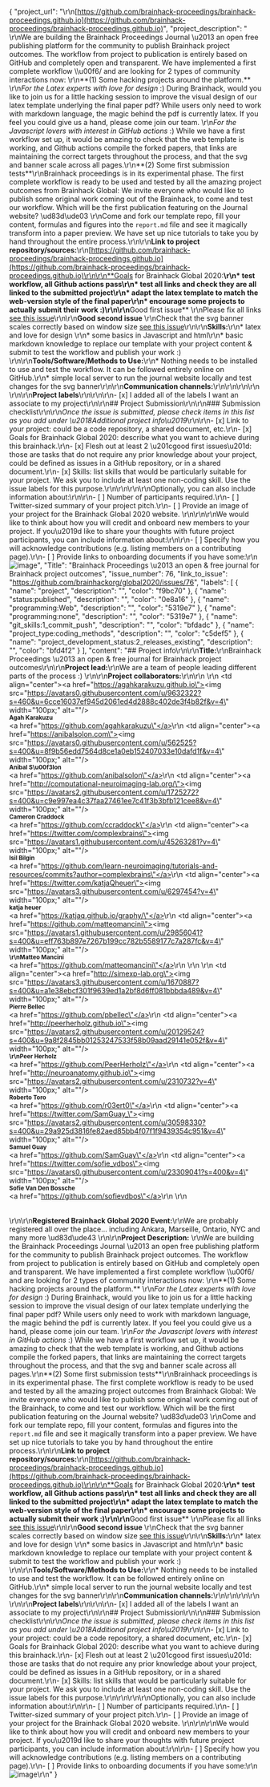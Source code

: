 {
  "project_url": "\r\n[https://github.com/brainhack-proceedings/brainhack-proceedings.github.io](https://github.com/brainhack-proceedings/brainhack-proceedings.github.io)",
  "project_description": " \r\nWe are building the Brainhack Proceedings Journal \u2013 an open free publishing platform for the community to publish Brainhack project outcomes. The workflow from project to publication is entirely based on GitHub and completely open and transparent. We have implemented a first complete workflow \\\u00f6/ and are looking for 2 types of community interactions now:  \r\n**(1) Some hacking projects around the platform.**    \r\n*For the Latex experts with love for design* :) During Brainhack, would you like to join us for a little hacking session to improve the visual design of our latex template underlying the final paper pdf? While users only need to work with markdown language, the magic behind the pdf is currently latex. If you feel you could give us a hand, please come join our team.  \r\n*For the Javascript lovers with interest in GitHub actions* :) While we have a first workflow set up, it would be amazing to check that the web template is working, and Github actions compile the forked papers, that links are maintaining the correct targets throughout the process, and that the svg and banner scale across all pages.\r\n**(2) Some first submission tests**\r\nBrainhack proceedings is in its experimental phase. The first complete workflow is ready to be used and tested by all the amazing project outcomes from Brainhack Global: We invite everyone who would like to publish some original work coming out of the Brainhack, to come and test our workflow. Which will be the first publication featuring on the Journal website? \ud83d\ude03 \r\nCome and fork our template repo, fill your content, formulas and figures into the `report.md` file and see it magically transform into a paper preview. We have set up nice tutorials to take you by hand throughout the entire process.\r\n\r\n**Link to project repository/sources:**\r\n[https://github.com/brainhack-proceedings/brainhack-proceedings.github.io](https://github.com/brainhack-proceedings/brainhack-proceedings.github.io)\r\n\r\n**Goals for Brainhack Global 2020:**\r\n* test workflow, all Github actions pass\r\n* test all links and check they are all linked to the submitted project\r\n* adapt the latex template to match the web-version style of the final paper\r\n* encourage some projects to actually submit their work :)\r\n\r\n**Good first issue**  \r\nPlease fix all links [see this issue](https://github.com/brainhack-proceedings/brainhack-proceedings.github.io/issues/11)\r\n\r\n**Good second issue**  \r\nCheck that the svg banner scales correctly based on window size [see this issue](https://github.com/brainhack-proceedings/brainhack-proceedings.github.io/issues/12)\r\n\r\n**Skills:**\r\n* latex and love for design  \r\n* some basics in Javascript and html\r\n* basic markdown knowledge to replace our template with your project content & submit to test the workflow and publish your work :) \r\n\r\n**Tools/Software/Methods to Use:**\r\n* Nothing needs to be installed to use and test the workflow. It can be followed entirely online on GitHub.\r\n* simple local server to run the journal website locally and test changes for the svg banner\r\n\r\n**Communication channels:**\r\n<!--Join us on [Mattermost](https://mattermost.brainhack.org/brainhack/channels/brainahack-proceedings)-->\r\n\r\n\r\n<!-- [ ] Video channel: Please write here the communication channel (Zoom, Jitsi, Twitch, or any other platform) you will be using to work collaboratively however please keep them as commented to avoid any public sharing. Once you set up your project Mattermost communication channel, make sure you write the link of the video channel at the header of the Mattermost channel for your attendees to know --> \r\n\r\n**Project labels**\r\n<!--\r\n- Type of project:\r\n#coding_methods, data_management, documentation, method_development,\r\npipeline_development, tutorial_recording, visualization\r\n\r\n- Project development status:\r\n0_concept_no_content, 1_basic structure, #2_releases_existing\r\n\r\n- Topic of the projet:\r\nBayesian_approaches, causality, connectome, data_visualisation, deep_learning,\r\ndiffusion, diversity_inclusivity_equality, EEG_EventRelatedResponseModelling,\r\nEEG_source_modelling, Granger_causality, hypothesis_testing, ICA, information_theory,\r\nmachine_learning, MR_methodologies, neural_decoding, neural_encoding, neural_networks,\r\nPCA, physiology, reinforcement_learning, reproducible_scientific_methods, single_neuron_models,\r\nstatistical_modelling, systems_neuroscience, tractography\r\n\r\n- Tools used in the project:\r\nAFNI, ANTs, BIDS, Brainstorm, CPAC, Datalad, DIPY, FieldTrip, fMRIPrep, Freesurfer,\r\nFSL, Jupyter, MNE, MRtrix, Nipype, NWB, SPM\r\n\r\n- Tools skill level required to enter the project (more than one possible):\r\ncomfortable, expert, familiar, no_skills_required\r\n\r\n- Programming language used in the project:\r\n#no_programming_involved, C++, containerization, documentation, Java, Julia, Matlab,\r\nPython, R, shell_scripting, Unix_command_line, #Web, workflows\r\n\r\n- Modalities involved in the project (if any):\r\nbehavioral, DWI, ECG, ECOG, EEG, eye_tracking, fMRI, fNIRS, MEG, MRI, PET, TDCS, TMS\r\n\r\n- Git skills required to enter the project (more than one possible):\r\n0_no_git_skills, #1_commit_push, 2_branches_PRs, 3_continuous_integration\r\n-->\r\n\r\n- [x] I added all of the labels I want an associate to my project\r\n\r\n## Project Submission\r\n\r\n### Submission checklist\r\n\r\n*Once the issue is submitted, please check items in this list as you add under \u2018Additional project info\u2019*\r\n\r\n- [x] Link to your project: could be a code repository, a shared document, etc.\r\n- [x] Goals for Brainhack Global 2020: describe what you want to achieve during this brainhack.\r\n- [x] Flesh out at least 2 \u201cgood first issues\u201d: those are tasks that do not require any prior knowledge about your project, could be defined as issues in a GitHub repository, or in a shared document.\r\n- [x] Skills: list skills that would be particularly suitable for your project. We ask you to include at least one non-coding skill. Use the issue labels for this purpose.\r\n<!--[x] Chat channel: A link to a chat channel that will be used during the Brainhack Global 2020 event. This can be an existing channel or a new one. We recommend using the [Brainhack space on Mattermost](https://mattermost.brainhack.org/).-->\r\n<!-- [ ] Video channel: A link to a video channel that will be used during the Brainhack Global 2020 Brainhack. This can be an existing channel or a new one. For instance a [Jitsi meet room](https://meet.jit.si/). **Please, do not make the video channel public in here**: post a message in your chat channel and pin it so that it remains private, you do not get undesired content, and contributors can still have access to it..-->\r\n\r\nOptionally, you can also include information about:\r\n\r\n- [ ] Number of participants required.\r\n- [ ] Twitter-sized summary of your project pitch.\r\n- [ ] Provide an image of your project for the Brainhack Global 2020 website. \r\n<!-- You can put an image anywhere in this issue and it will be used to build your project page on the website. -->\r\n\r\nWe would like to think about how you will credit and onboard new members to your project. If you\u2019d like to share your thoughts with future project participants, you can include information about:\r\n\r\n- [ ] Specify how you will acknowledge contributions (e.g. listing members on a contributing page).\r\n- [ ] Provide links to onboarding documents if you have some:\r\n![image](https://user-images.githubusercontent.com/45263281/100911035-9bfab580-34c6-11eb-9e9b-9643f83d7f04.png)",
  "Title": "Brainhack Proceedings \u2013 an open & free journal for Brainhack project outcomes",
  "issue_number": 76,
  "link_to_issue": "https://github.com/brainhackorg/global2020/issues/76",
  "labels": [
    {
      "name": "project",
      "description": "",
      "color": "f9bc70"
    },
    {
      "name": "status:published",
      "description": "",
      "color": "0e8a16"
    },
    {
      "name": "programming:Web",
      "description": "",
      "color": "5319e7"
    },
    {
      "name": "programming:none",
      "description": "",
      "color": "5319e7"
    },
    {
      "name": "git_skills:1_commit_push",
      "description": "",
      "color": "bfdadc"
    },
    {
      "name": "project_type:coding_methods",
      "description": "",
      "color": "c5def5"
    },
    {
      "name": "project_development_status:2_releases_existing",
      "description": "",
      "color": "bfd4f2"
    }
  ],
  "content": "## Project info\r\n\r\n**Title:**\r\nBrainhack Proceedings \u2013 an open & free journal for Brainhack project outcomes\r\n\r\n**Project lead:**\r\nWe are a team of people leading different parts of the process :) \r\n\r\n**Project collaborators:**\r\n<table>\r\n  <tr>\r\n    <td align=\"center\"><a href=\"https://agahkarakuzu.github.io\"><img src=\"https://avatars0.githubusercontent.com/u/9632322?s=460&u=6cce16037ef945d2061ed4d2888c402de3f4b82f&v=4\" width=\"100px;\" alt=\"\"/><br /><sub><b>Agah Karakuzu</b></sub></a><br /><a href=\"https://github.com/agahkarakuzu\"</a></td>\r\n    <td align=\"center\"><a href=\"https://anibalsolon.com\"><img src=\"https://avatars0.githubusercontent.com/u/562525?s=400&u=8f9b56edd7564d8ce1a0eb152407033e10dafd1f&v=4\" width=\"100px;\" alt=\"\"/><br /><sub><b>Anibal S\u00f3lon</b></sub></a><br /><a href=\"https://github.com/anibalsolon\"</a></td>\r\n    <td align=\"center\"><a href=\"http://computational-neuroimaging-lab.org/\"><img src=\"https://avatars2.githubusercontent.com/u/1725272?s=400&u=c9e997ea4c37faa27461ee7c41f3b3bfb121cee8&v=4\" width=\"100px;\" alt=\"\"/><br /><sub><b>Cameron Craddock</b></sub></a><br /><a href=\"https://github.com/ccraddock\"</a></td>\r\n    <td align=\"center\"><a href=\"https://twitter.com/complexbrains\"><img src=\"https://avatars1.githubusercontent.com/u/45263281?v=4\" width=\"100px;\" alt=\"\"/><br /><sub><b>Isil Bilgin</b></sub></a><br /><a href=\"https://github.com/learn-neuroimaging/tutorials-and-resources/commits?author=complexbrains\"</a></td>\r\n    <td align=\"center\"><a href=\"https://twitter.com/katjaQheuer\"><img src=\"https://avatars3.githubusercontent.com/u/6297454?v=4\" width=\"100px;\" alt=\"\"/><br /><sub><b>katja heuer</b></sub></a><br /><a href=\"https://katjaq.github.io/graphy/\"</a></td>\r\n    <td align=\"center\"><a href=\"https://github.com/matteomancini\"><img src=\"https://avatars1.githubusercontent.com/u/29856041?s=400&u=eff763b897e7267b199cc782b5589177c7a287fc&v=4\" width=\"100px;\" alt=\"\"/><br /><sub><b>\r\nMatteo Mancini</b></sub></a><br /><a href=\"https://github.com/matteomancini\"</a></td>\r\n  </tr>\r\n  <tr>\r\n    <td align=\"center\"><a href=\"http://simexp-lab.org\"><img src=\"https://avatars3.githubusercontent.com/u/1670887?s=400&u=a1e38ebcf301f9639ed1a2bf8d6ff081bbbda489&v=4\" width=\"100px;\" alt=\"\"/><br /><sub><b> Pierre Bellec</b></sub></a><br /><a href=\"https://github.com/pbellec\"</a></td>\r\n    <td align=\"center\"><a href=\"http://peerherholz.github.io\"><img src=\"https://avatars2.githubusercontent.com/u/20129524?s=400&u=9a8f2845bb01253247533f58b09aad29141e052f&v=4\" width=\"100px;\" alt=\"\"/><br /><sub><b>\r\nPeer Herholz</b></sub></a><br /><a href=\"https://github.com/PeerHerholz\"</a></td>\r\n    <td align=\"center\"><a href=\"http://neuroanatomy.github.io\"><img src=\"https://avatars2.githubusercontent.com/u/2310732?v=4\" width=\"100px;\" alt=\"\"/><br /><sub><b>Roberto Toro</b></sub></a><br /><a href=\"https://github.com/r03ert0\"</a></td>\r\n    <td align=\"center\"><a href=\"https://twitter.com/SamGuay_\"><img src=\"https://avatars2.githubusercontent.com/u/30598330?s=400&u=29a925d3816fe82aed85bb4f07f1f9439354c951&v=4\" width=\"100px;\" alt=\"\"/><br /><sub><b>Samuel Guay</b></sub></a><br /><a href=\"https://github.com/SamGuay\"</a></td>\r\n    <td align=\"center\"><a href=\"https://twitter.com/sofie_vdbos\"><img src=\"https://avatars0.githubusercontent.com/u/23309041?s=400&v=4\" width=\"100px;\" alt=\"\"/><br /><sub><b>Sofie Van Den Bossche</b></sub></a><br /><a href=\"https://github.com/sofievdbos\"</a></td>\r\n  </tr>\r\n</table>\r\n\r\n**Registered Brainhack Global 2020 Event:**\r\nWe are probably registered all over the place... including Ankara, Marseille, Ontario, NYC and many more \ud83d\ude43  \r\n\r\n**Project Description:** \r\nWe are building the Brainhack Proceedings Journal \u2013 an open free publishing platform for the community to publish Brainhack project outcomes. The workflow from project to publication is entirely based on GitHub and completely open and transparent. We have implemented a first complete workflow \\\u00f6/ and are looking for 2 types of community interactions now:  \r\n**(1) Some hacking projects around the platform.**    \r\n*For the Latex experts with love for design* :) During Brainhack, would you like to join us for a little hacking session to improve the visual design of our latex template underlying the final paper pdf? While users only need to work with markdown language, the magic behind the pdf is currently latex. If you feel you could give us a hand, please come join our team.  \r\n*For the Javascript lovers with interest in GitHub actions* :) While we have a first workflow set up, it would be amazing to check that the web template is working, and Github actions compile the forked papers, that links are maintaining the correct targets throughout the process, and that the svg and banner scale across all pages.\r\n**(2) Some first submission tests**\r\nBrainhack proceedings is in its experimental phase. The first complete workflow is ready to be used and tested by all the amazing project outcomes from Brainhack Global: We invite everyone who would like to publish some original work coming out of the Brainhack, to come and test our workflow. Which will be the first publication featuring on the Journal website? \ud83d\ude03 \r\nCome and fork our template repo, fill your content, formulas and figures into the `report.md` file and see it magically transform into a paper preview. We have set up nice tutorials to take you by hand throughout the entire process.\r\n\r\n**Link to project repository/sources:**\r\n[https://github.com/brainhack-proceedings/brainhack-proceedings.github.io](https://github.com/brainhack-proceedings/brainhack-proceedings.github.io)\r\n\r\n**Goals for Brainhack Global 2020:**\r\n* test workflow, all Github actions pass\r\n* test all links and check they are all linked to the submitted project\r\n* adapt the latex template to match the web-version style of the final paper\r\n* encourage some projects to actually submit their work :)\r\n\r\n**Good first issue**  \r\nPlease fix all links [see this issue](https://github.com/brainhack-proceedings/brainhack-proceedings.github.io/issues/11)\r\n\r\n**Good second issue**  \r\nCheck that the svg banner scales correctly based on window size [see this issue](https://github.com/brainhack-proceedings/brainhack-proceedings.github.io/issues/12)\r\n\r\n**Skills:**\r\n* latex and love for design  \r\n* some basics in Javascript and html\r\n* basic markdown knowledge to replace our template with your project content & submit to test the workflow and publish your work :) \r\n\r\n**Tools/Software/Methods to Use:**\r\n* Nothing needs to be installed to use and test the workflow. It can be followed entirely online on GitHub.\r\n* simple local server to run the journal website locally and test changes for the svg banner\r\n\r\n**Communication channels:**\r\n<!--Join us on [Mattermost](https://mattermost.brainhack.org/brainhack/channels/brainahack-proceedings)-->\r\n\r\n\r\n<!-- [ ] Video channel: Please write here the communication channel (Zoom, Jitsi, Twitch, or any other platform) you will be using to work collaboratively however please keep them as commented to avoid any public sharing. Once you set up your project Mattermost communication channel, make sure you write the link of the video channel at the header of the Mattermost channel for your attendees to know --> \r\n\r\n**Project labels**\r\n<!--\r\n- Type of project:\r\n#coding_methods, data_management, documentation, method_development,\r\npipeline_development, tutorial_recording, visualization\r\n\r\n- Project development status:\r\n0_concept_no_content, 1_basic structure, #2_releases_existing\r\n\r\n- Topic of the projet:\r\nBayesian_approaches, causality, connectome, data_visualisation, deep_learning,\r\ndiffusion, diversity_inclusivity_equality, EEG_EventRelatedResponseModelling,\r\nEEG_source_modelling, Granger_causality, hypothesis_testing, ICA, information_theory,\r\nmachine_learning, MR_methodologies, neural_decoding, neural_encoding, neural_networks,\r\nPCA, physiology, reinforcement_learning, reproducible_scientific_methods, single_neuron_models,\r\nstatistical_modelling, systems_neuroscience, tractography\r\n\r\n- Tools used in the project:\r\nAFNI, ANTs, BIDS, Brainstorm, CPAC, Datalad, DIPY, FieldTrip, fMRIPrep, Freesurfer,\r\nFSL, Jupyter, MNE, MRtrix, Nipype, NWB, SPM\r\n\r\n- Tools skill level required to enter the project (more than one possible):\r\ncomfortable, expert, familiar, no_skills_required\r\n\r\n- Programming language used in the project:\r\n#no_programming_involved, C++, containerization, documentation, Java, Julia, Matlab,\r\nPython, R, shell_scripting, Unix_command_line, #Web, workflows\r\n\r\n- Modalities involved in the project (if any):\r\nbehavioral, DWI, ECG, ECOG, EEG, eye_tracking, fMRI, fNIRS, MEG, MRI, PET, TDCS, TMS\r\n\r\n- Git skills required to enter the project (more than one possible):\r\n0_no_git_skills, #1_commit_push, 2_branches_PRs, 3_continuous_integration\r\n-->\r\n\r\n- [x] I added all of the labels I want an associate to my project\r\n\r\n## Project Submission\r\n\r\n### Submission checklist\r\n\r\n*Once the issue is submitted, please check items in this list as you add under \u2018Additional project info\u2019*\r\n\r\n- [x] Link to your project: could be a code repository, a shared document, etc.\r\n- [x] Goals for Brainhack Global 2020: describe what you want to achieve during this brainhack.\r\n- [x] Flesh out at least 2 \u201cgood first issues\u201d: those are tasks that do not require any prior knowledge about your project, could be defined as issues in a GitHub repository, or in a shared document.\r\n- [x] Skills: list skills that would be particularly suitable for your project. We ask you to include at least one non-coding skill. Use the issue labels for this purpose.\r\n<!--[x] Chat channel: A link to a chat channel that will be used during the Brainhack Global 2020 event. This can be an existing channel or a new one. We recommend using the [Brainhack space on Mattermost](https://mattermost.brainhack.org/).-->\r\n<!-- [ ] Video channel: A link to a video channel that will be used during the Brainhack Global 2020 Brainhack. This can be an existing channel or a new one. For instance a [Jitsi meet room](https://meet.jit.si/). **Please, do not make the video channel public in here**: post a message in your chat channel and pin it so that it remains private, you do not get undesired content, and contributors can still have access to it..-->\r\n\r\nOptionally, you can also include information about:\r\n\r\n- [ ] Number of participants required.\r\n- [ ] Twitter-sized summary of your project pitch.\r\n- [ ] Provide an image of your project for the Brainhack Global 2020 website. \r\n<!-- You can put an image anywhere in this issue and it will be used to build your project page on the website. -->\r\n\r\nWe would like to think about how you will credit and onboard new members to your project. If you\u2019d like to share your thoughts with future project participants, you can include information about:\r\n\r\n- [ ] Specify how you will acknowledge contributions (e.g. listing members on a contributing page).\r\n- [ ] Provide links to onboarding documents if you have some:\r\n![image](https://user-images.githubusercontent.com/45263281/100911035-9bfab580-34c6-11eb-9e9b-9643f83d7f04.png)\r\n"
}